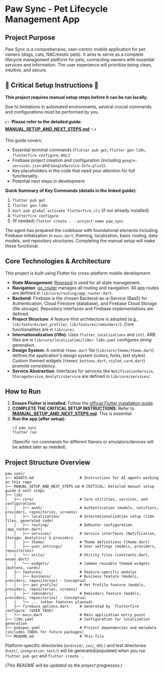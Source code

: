 # Paw Sync - Pet Lifecycle Management App

## Project Purpose

Paw Sync is a comprehensive, user-centric mobile application for pet owners (dogs, cats, NAC/exotic pets). It aims to serve as a complete lifecycle management platform for pets, connecting owners with essential services and information. The user experience will prioritize being clean, intuitive, and secure.

## 🚀 Critical Setup Instructions 🚀

**This project requires manual setup steps before it can be run locally.**

Due to limitations in automated environments, several crucial commands and configurations must be performed by you.

👉 **Please refer to the detailed guide: [MANUAL_SETUP_AND_NEXT_STEPS.md](MANUAL_SETUP_AND_NEXT_STEPS.md)** 👈

This guide covers:
*   Essential terminal commands (`flutter pub get`, `flutter gen-l10n`, `flutterfire configure`, etc.)
*   Firebase project creation and configuration (including `google-services.json` and `GoogleService-Info.plist`).
*   Key placeholders in the code that need your attention for full functionality.
*   Potential next steps in development.

**Quick Summary of Key Commands (details in the linked guide):**
1.  `flutter pub get`
2.  `flutter gen-l10n`
3.  `dart pub global activate flutterfire_cli` (if not already installed)
4.  `flutterfire configure`
5.  (If needed) `flutter create . --project-name paw_sync`

The agent has prepared the codebase with foundational elements including Firebase initialization in `main.dart`, theming, localization, basic routing, data models, and repository structures. Completing the manual setup will make these functional.

## Core Technologies & Architecture

This project is built using Flutter for cross-platform mobile development.

*   **State Management**: [Riverpod](https://riverpod.dev/) is used for all state management.
*   **Navigation**: [go_router](https://pub.dev/packages/go_router) manages all routing and navigation. All app routes are defined in `lib/core/routing/app_router.dart`.
*   **Backend**: Firebase is the chosen Backend-as-a-Service (BaaS) for Authentication, Cloud Firestore (database), and Firebase Cloud Storage (file storage). Repository interfaces and Firebase implementations are defined.
*   **Project Structure**: A feature-first architecture is adopted (e.g., `lib/features/pet_profile/`, `lib/features/reminders/`). Core functionalities are in `lib/core/`.
*   **Internationalization (i18n)**: Uses `flutter_localizations` and `intl`. ARB files are in `lib/core/localization/l10n/`. `l10n.yaml` configures string generation.
*   **Design System**: A central `theme.dart` file (`lib/core/theme/theme.dart`) defines the application's design system (colors, fonts, text styles). Custom themed widgets (`themed_buttons.dart`, `styled_card.dart`) promote consistency.
*   **Service Abstraction**: Interfaces for services like `NotificationService`, `StorageService`, `AnalyticsService` are defined in `lib/core/services/`.

## How to Run

1.  **Ensure Flutter is installed:** Follow the [official Flutter installation guide](https://flutter.dev/docs/get-started/install).
2.  **COMPLETE THE CRITICAL SETUP INSTRUCTIONS:** Refer to **[MANUAL_SETUP_AND_NEXT_STEPS.md](MANUAL_SETUP_AND_NEXT_STEPS.md)**. This is essential.
3.  **Run the app (after setup):**
    ```bash
    cd paw_sync
    flutter run
    ```
    (Specific run commands for different flavors or emulators/devices will be added later as needed).

## Project Structure Overview

```
paw_sync/
├── AGENTS.md                     # Instructions for AI agents working on this repo
├── MANUAL_SETUP_AND_NEXT_STEPS.md # CRITICAL: Detailed manual setup guide & next steps
├── lib/
│   ├── core/                     # Core utilities, services, and configurations
│   │   ├── auth/                 # Authentication (models, notifiers, providers, repositories, screens)
│   │   ├── localization/         # Internationalization setup (l10n files, generated code)
│   │   ├── routing/              # GoRouter configuration (app_router.dart)
│   │   ├── services/             # Service interfaces (Notification, Storage, Analytics) & providers
│   │   ├── theme/                # Theme definitions (theme.dart)
│   │   ├── user_settings/        # User settings (models, providers, repositories)
│   │   └── utils/                # Utility files (constants.dart, enums.dart)
│   │   └── widgets/              # Common reusable themed widgets (buttons, cards)
│   ├── features/                 # Feature-specific modules
│   │   ├── business/             # Business feature (models, providers, repositories) - Conceptual
│   │   ├── pet_profile/          # Pet Profile feature (models, providers, repositories, screens)
│   │   ├── reminders/            # Reminders feature (models, providers, repositories) - Conceptual
│   │   └── ... (other features planned)
│   ├── firebase_options.dart     # Generated by `flutterfire configure` (USER TASK)
│   └── main.dart                 # Main application entry point
├── l10n.yaml                     # Configuration for localization generation
├── pubspec.yaml                  # Project dependencies and metadata (includes TODOs for future packages)
└── README.md                     # This file
```
Platform-specific directories (`android/`, `ios/`, etc.) and test directories (`test/`, `integration_test/`) will be generated/populated when you run `flutter pub get` and `flutter create .`.

*(This README will be updated as the project progresses.)*
